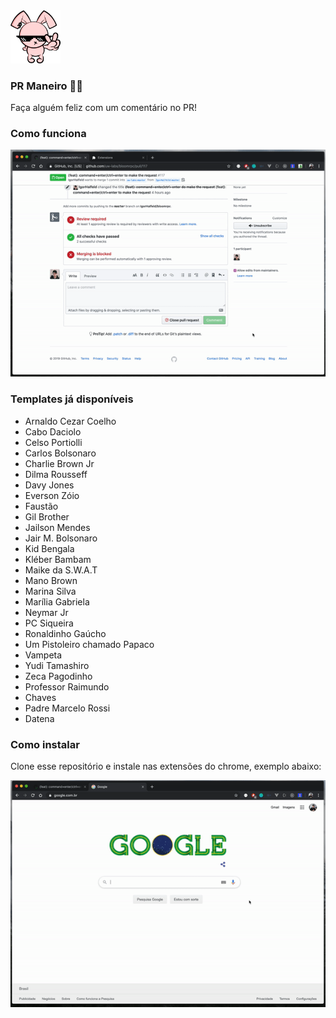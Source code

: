 <img style="" src="icon.png" width="80" />

### PR Maneiro 👍🏻

Faça alguém feliz com um comentário no PR!

### Como funciona

![demo 1](assets/demo-1.gif)

### Templates já disponíveis

- Arnaldo Cezar Coelho
- Cabo Daciolo
- Celso Portiolli
- Carlos Bolsonaro
- Charlie Brown Jr
- Dilma Rousseff
- Davy Jones
- Everson Zóio
- Faustão
- Gil Brother
- Jailson Mendes
- Jair M. Bolsonaro
- Kid Bengala
- Kléber Bambam
- Maike da S.W.A.T
- Mano Brown
- Marina Silva
- Marília Gabriela
- Neymar Jr
- PC Siqueira
- Ronaldinho Gaúcho
- Um Pistoleiro chamado Papaco
- Vampeta
- Yudi Tamashiro
- Zeca Pagodinho
- Professor Raimundo
- Chaves
- Padre Marcelo Rossi
- Datena

### Como instalar

Clone esse repositório e instale nas extensões do chrome, exemplo abaixo:

![demo 2](assets/demo-2.gif)
